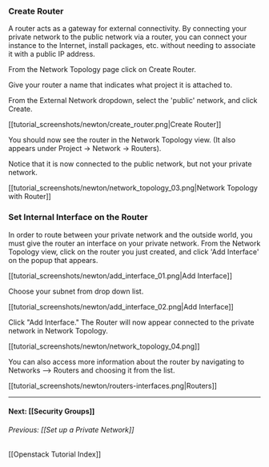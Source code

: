 ### Create Router
A router acts as a gateway for external connectivity.  By connecting your private network to the public network via a router, you can connect your instance to the Internet, install packages, etc. without needing to associate it with a public IP address.

From the Network Topology page click on Create Router.  

Give your router a name that indicates what project it is attached to.

From the External Network dropdown, select the 'public' network, and click Create.

<!-- img out of date
<img src=http://i.imgur.com/lDlSD3A.png> 
-->
[[tutorial_screenshots/newton/create_router.png|Create Router]]

You should now see the router in the Network Topology view.  (It also appears under Project -> Network -> Routers).

Notice that it is now connected to the public network, but not your private network.

<!-- img out of date
<img src=http://i.imgur.com/uqarUe9.png>
-->
[[tutorial_screenshots/newton/network_topology_03.png|Network Topology with Router]]

<!-- info out of date
### Set Router Gateway
Navigate to Project -> Network -> Routers.

Need to setup a gateway to attach router to the Public Network.      
For the new router you just created, click on "Set Gateway" under Actions box.  
Choose the external network "pubnet1".  
  
<img src=http://i.imgur.com/BALYCGn.png>  

Click on Set Gateway.
-->

### Set Internal Interface on the Router
In order to route between your private network and the outside world, you must give the router an interface on your private network.  From the Network Topology view, click on the router you just created, and click 'Add Interface' on the popup that appears.

<!--img out of date
<img src=http://i.imgur.com/j4kNfCX.png>
-->
[[tutorial_screenshots/newton/add_interface_01.png|Add Interface]]

Choose your subnet from drop down list.

<!--img out of date
<img src=http://i.imgur.com/5lu0DYh.png>
-->
[[tutorial_screenshots/newton/add_interface_02.png|Add Interface]]

Click "Add Interface."  The Router will now appear connected to the private network in Network Topology.

<!--img out of date
<img src=http://i.imgur.com/wwmvxyt.png>
-->

<!--img out of date
<img src=http://i.imgur.com/pMqWOAx.png>
-->
[[tutorial_screenshots/newton/network_topology_04.png]]

You can also access more information about the router by navigating to Networks --> Routers and choosing it from the list.

[[tutorial_screenshots/newton/routers-interfaces.png|Routers]] 


***

#### Next: [[Security Groups]]  
###### Previous:  [[Set up a Private Network]]   
[[Openstack Tutorial Index]]  
